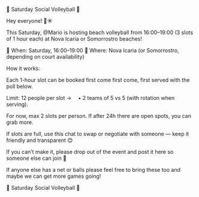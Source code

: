 🏐 Saturday Social Volleyball 🏐

Hey everyone! 🏐☀

This Saturday, @Mario  is hosting beach volleyball from 16:00–19:00 (3 slots of 1 hour each) at Nova Icaria or Somorrostro beaches!

📅 When: Saturday, 16:00–19:00
📍 Where: Nova Icaria (or Somorrostro, depending on court availability)

How it works:

Each 1-hour slot can be booked first come first come, first served with the poll below.

Limit: 12 people per slot →
 • 2 teams of 5 vs 5 (with rotation when serving).

For now, max 2 slots per person. If after 24h there are open spots, you can grab more.

If slots are full, use this chat to swap or negotiate with someone — keep it friendly and transparent 😊

If you can’t make it, please drop out of the event and post it here so someone else can join 🙌

If anyone else has a net or balls please feel free to bring these too and maybe we can get more games going!



🏐 Saturday Social Volleyball 🏐

